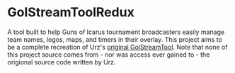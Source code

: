 # GoIStreamToolRedux
A tool built to help Guns of Icarus tournament broadcasters easily manage team names, logos, maps, and timers in their overlay. This project aims to be a complete recreation of Urz's [original GoiStreamTool](https://urzlab.com/goistreamtool/). Note that none of this project source comes from - nor was access ever gained to - the origional source code written by Urz.
